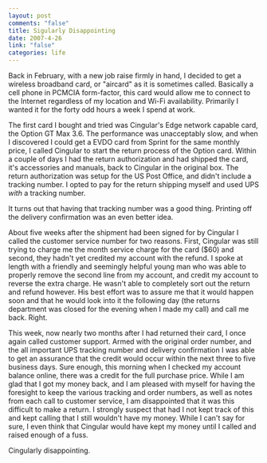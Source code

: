 ```yaml
--- 
layout: post
comments: "false"
title: Sigularly Disappointing
date: 2007-4-26
link: "false"
categories: life
---
```

Back in February, with a new job raise firmly in hand, I decided to get a wireless broadband card, or "aircard" as it is sometimes called.  Basically a cell phone in PCMCIA form-factor, this card would allow me to connect to the Internet regardless of my location and Wi-Fi availability.  Primarily I wanted it for the forty odd hours a week I spend at work.

The first card I bought and tried was Cingular's Edge network capable card, the Option GT Max 3.6.  The performance was unacceptably slow, and when I discovered I could get a EVDO card from Sprint for the same monthly price, I called Cingular to start the return process of the Option card.  Within a couple of days I had the return authorization and had shipped the card, it's accessories and manuals, back to Cingular in the original box.  The return authorization was setup for the US Post Office, and didn't include a tracking number.  I opted to pay for the return shipping myself and used UPS <i>with</i> a tracking number.

It turns out that having that tracking number was a good thing.  Printing off the delivery confirmation was an even better idea.

About five weeks after the shipment had been signed for by Cingular I called the customer service number for two reasons.  First, Cingular was still trying to charge me the month service charge for the card ($60) and second, they hadn't yet credited my account with the refund.  I spoke at length with a friendly and seemingly helpful young man who was able to properly remove the second line from my account, and credit my account to reverse the extra charge.  He wasn't able to completely sort out the return and refund however.  His best effort was to assure me that it would happen soon and that he would look into it the following day (the returns department was closed for the evening when I made my call) and call me back.  Right.

This week, now nearly two months after I had returned their card, I once again called customer support.  Armed with the original order number, and the all important UPS tracking number and delivery confirmation I was able to get an assurance that the credit would occur within the next three to five business days.  Sure enough, this morning when I checked my account balance online, there was a credit for the full purchase price.  While I am glad that I got my money back, and I am pleased with myself for having the foresight to keep the various tracking and order numbers, as well as notes from each call to customer service, I am disappointed that it was this difficult to make a return.  I strongly suspect that had I not kept track of this and kept calling that I still wouldn't have my money.  While I can't say for sure, I even think that Cingular would have kept my money until I called and raised enough of a fuss.

Cingularly disappointing.
